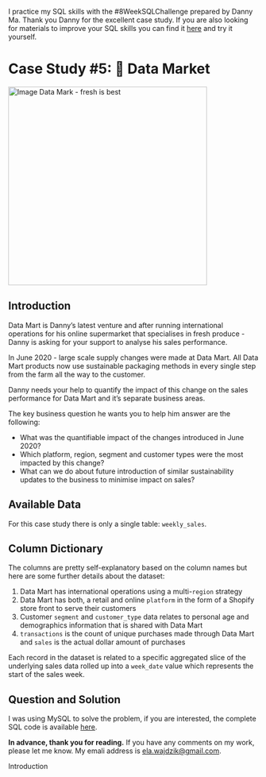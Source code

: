 I practice my SQL skills with the #8WeekSQLChallenge prepared by Danny Ma. Thank you Danny for the excellent case study.
If you are also looking for materials to improve your SQL skills you can find it [here](https://8weeksqlchallenge.com/) and try it yourself.

# Case Study #5: 🛒 Data Market
<img src="https://8weeksqlchallenge.com/images/case-study-designs/5.png" alt="Image Data Mark - fresh is best" height="400">

## Introduction
Data Mart is Danny’s latest venture and after running international operations for his online supermarket that specialises in fresh produce - Danny is asking for your support to analyse his sales performance.

In June 2020 - large scale supply changes were made at Data Mart. All Data Mart products now use sustainable packaging methods in every single step from the farm all the way to the customer.

Danny needs your help to quantify the impact of this change on the sales performance for Data Mart and it’s separate business areas.

The key business question he wants you to help him answer are the following:
- What was the quantifiable impact of the changes introduced in June 2020?
- Which platform, region, segment and customer types were the most impacted by this change?
- What can we do about future introduction of similar sustainability updates to the business to minimise impact on sales?


## Available Data
For this case study there is only a single table: ``weekly_sales``.

## Column Dictionary
The columns are pretty self-explanatory based on the column names but here are some further details about the dataset:
1. Data Mart has international operations using a multi-``region`` strategy
2. Data Mart has both, a retail and online ``platform`` in the form of a Shopify store front to serve their customers
3. Customer ``segment`` and ``customer_type`` data relates to personal age and demographics information that is shared with Data Mart
4. ``transactions`` is the count of unique purchases made through Data Mart and ``sales`` is the actual dollar amount of purchases

Each record in the dataset is related to a specific aggregated slice of the underlying sales data rolled up into a ``week_date`` value which represents the start of the sales week.

## Question and Solution

I was using MySQL to solve the problem, if you are interested, the complete SQL code is available [here](https://github.com/ElaWajdzik/8-Week-SQL-Challenge/tree/8e02234c7889c6df67b043b60a833934f4257bd5/Case%20Study%20%234%20-%20Data%20Bank/SQL%20code).

**In advance, thank you for reading.** If you have any comments on my work, please let me know. My emali address is ela.wajdzik@gmail.com.




Introduction
